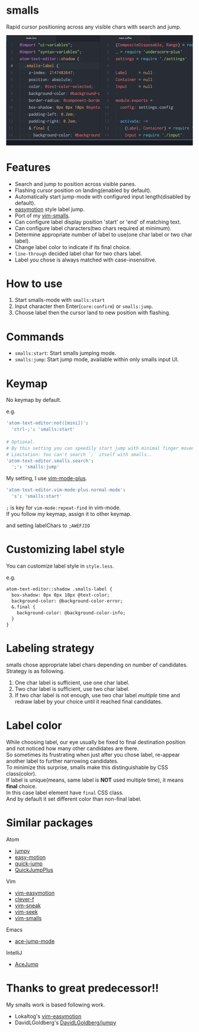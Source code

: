 # smalls

Rapid cursor positioning across any visible chars with search and jump.

![gif](https://raw.githubusercontent.com/t9md/t9md/9e2b924427829d0264841dbf211858629dd0e7d3/img/atom-smalls.gif)

# Features

* Search and jump to position across visible panes.
* Flashing cursor position on landing(enabled by default).
* Automatically start jump-mode with configured input length(disabled by default).
* [easymotion](https://github.com/easymotion/vim-easymotion) style label jump.
* Port of my [vim-smalls](https://github.com/t9md/vim-smalls/blob/master/README.md).
* Can configure label display position 'start' or 'end' of matching text.
* Can configure label characters(two chars required at minimum).
* Determine appropriate number of label to use(one char label or two char label).
* Change label color to indicate if its final choice.
* `line-through` decided label char for two chars label.
* Label you chose is always matched with case-insensitive.

# How to use

1. Start smalls-mode with `smalls:start`
2. Input character then Enter(`core:confirm`) or `smalls:jump`.
3. Choose label then the cursor land to new position with flashing.

# Commands

* `smalls:start`: Start smalls jumping mode.
* `smalls:jump`: Start jump mode, available within only smalls input UI.

# Keymap
No keymap by default.

e.g.

```coffeescript
'atom-text-editor:not([mini])':
  'ctrl-;': 'smalls:start'

# Optional.
# By this setting you can speedily start jump with minimal finger movement.  
# Limitation: You can't search `;` itself with smalls..
'atom-text-editor.smalls.search':
  ';': 'smalls:jump'
```

My setting, I use [vim-mode-plus](https://atom.io/packages/vim-mode-plus).

```coffeescript
'atom-text-editor.vim-mode-plus.normal-mode':
  's': 'smalls:start'
```

`;` is key for `vim-mode:repeat-find` in vim-mode.  
If you follow my keymap, assign it to other keymap.

and setting labelChars to `;AWEFJIO`

# Customizing label style

You can customize label style in `style.less`.

e.g.

```less
atom-text-editor::shadow .smalls-label {
  box-shadow: 0px 0px 10px @text-color;
  background-color: @background-color-error;
  &.final {
    background-color: @background-color-info;
  }
}
```

# Labeling strategy

smalls chose appropriate label chars depending on number of candidates.
Strategy is as following.

1. One char label is sufficient, use one char label.
2. Two char label is sufficient, use two char label.
3. If two char label is not enough, use two char label *multiple* time and redraw label by your choice until it reached final candidates.

# Label color

While choosing label, our eye usually be fixed to final destination position and not noticed how many other candidates are there.  
So sometimes its frustrating when just after you chose label, re-appear another label to further narrowing candidates.  
To minimize this surprise, smalls make this distinguishable by CSS class(color).  
If label is unique(means, same label is **NOT** used multiple time), it means **final** choice.  
In this case label element have `final` CSS class.  
And by default it set different color than non-final label.  

# Similar packages

Atom
* [jumpy](https://atom.io/packages/jumpy)
* [easy-motion](https://github.com/adrian-budau/easy-motion)
* [quick-jump](https://atom.io/packages/quick-jump)
* [QuickJumpPlus](https://atom.io/packages/QuickJumpPlus)

Vim
* [vim-easymotion](https://github.com/easymotion/vim-easymotion)
* [clever-f](https://github.com/rhysd/clever-f.vim)
* [vim-sneak](https://github.com/justinmk/vim-sneak)
* [vim-seek](https://github.com/goldfeld/vim-seek)
* [vim-smalls](https://github.com/t9md/vim-smalls)

Emacs
* [ace-jump-mode](https://github.com/winterTTr/ace-jump-mode)

IntelliJ
* [AceJump](https://github.com/johnlindquist/AceJump)

# Thanks to great predecessor!!
My smalls work is based following work.

- Lokaltog's [vim-easymotion](vim-easymotion)
- DavidLGoldberg's [DavidLGoldberg/jumpy](https://github.com/DavidLGoldberg/jumpy)
